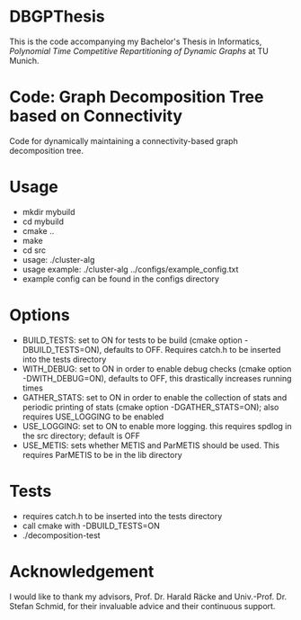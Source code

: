 # DBGPThesis

This is the code accompanying my Bachelor's Thesis in Informatics, *Polynomial Time Competitive Repartitioning of Dynamic Graphs* at TU Munich.


# Code: Graph Decomposition Tree based on Connectivity

Code for dynamically maintaining a connectivity-based graph decomposition tree.

# Usage

- mkdir mybuild
- cd mybuild
- cmake ..
- make
- cd src
- usage: ./cluster-alg <path-to-config>
- usage example: ./cluster-alg ../configs/example_config.txt
- example config can be found in the configs directory

# Options

- BUILD_TESTS: set to ON for tests to be build (cmake option -DBUILD_TESTS=ON), defaults to OFF. Requires catch.h to be inserted into the tests directory
- WITH_DEBUG: set to ON in order to enable debug checks (cmake option -DWITH_DEBUG=ON), defaults to OFF, this drastically increases running times
- GATHER_STATS: set to ON in order to enable the collection of stats and periodic printing of stats (cmake option -DGATHER_STATS=ON); also requires USE_LOGGING to be enabled
- USE_LOGGING: set to ON to enable more logging. this requires spdlog in the src directory; default is OFF
- USE_METIS: sets whether METIS and ParMETIS should be used. This requires ParMETIS to be in the lib directory

# Tests

- requires catch.h to be inserted into the tests directory
- call cmake with -DBUILD_TESTS=ON
- ./decomposition-test

# Acknowledgement

I would like to thank my advisors, Prof. Dr. Harald Räcke and Univ.-Prof. Dr. Stefan Schmid, for their invaluable advice and their continuous support.
